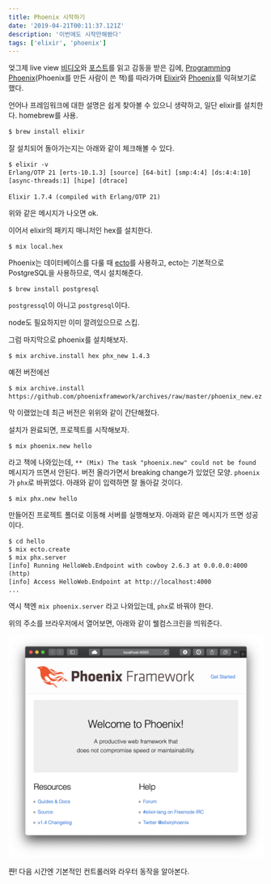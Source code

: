 ```yaml
---
title: Phoenix 시작하기
date: '2019-04-21T00:11:37.121Z'
description: '이번에도 시작만해봤다'
tags: ['elixir', 'phoenix']
---
```


엊그제 live view [비디오](https://www.youtube.com/watch?v=8xJzHq8ru0M)와 [포스트](https://dockyard.com/blog/2018/12/12/phoenix-liveview-interactive-real-time-apps-no-need-to-write-javascript)를 읽고 감동을 받은 김에, [Programming Phoenix](https://pragprog.com/book/phoenix14/programming-phoenix-1-4)(Phoenix를 만든 사람이 쓴 책)를 따라가며 [Elixir](https://elixir-lang.org)와 [Phoenix](https://phoenixframework.org)를 익혀보기로 했다.

언어나 프레임워크에 대한 설명은 쉽게 찾아볼 수 있으니 생략하고, 일단 elixir를 설치한다. homebrew를 사용.

```bash
$ brew install elixir
```

잘 설치되어 돌아가는지는 아래와 같이 체크해볼 수 있다.

```
$ elixir -v
Erlang/OTP 21 [erts-10.1.3] [source] [64-bit] [smp:4:4] [ds:4:4:10] [async-threads:1] [hipe] [dtrace]

Elixir 1.7.4 (compiled with Erlang/OTP 21)
```

위와 같은 메시지가 나오면 ok.

이어서 elixir의 패키지 매니저인 hex를 설치한다.

```
$ mix local.hex
```

Phoenix는 데이터베이스를 다룰 때 [ecto](https://hexdocs.pm/ecto/Ecto.html)를 사용하고, ecto는 기본적으로 PostgreSQL을 사용하므로, 역시 설치해준다.

```
$ brew install postgresql
```

`postgressql`이 아니고 `postgresql`이다.

node도 필요하지만 이미 깔려있으므로 스킵.

그럼 마지막으로 phoenix를 설치해보자.

```
$ mix archive.install hex phx_new 1.4.3
```

예전 버전에선

```
$ mix archive.install https://github.com/phoenixframework/archives/raw/master/phoenix_new.ez
```

막 이랬었는데 최근 버전은 위위와 같이 간단해졌다.

설치가 완료되면, 프로젝트를 시작해보자.

```
$ mix phoenix.new hello
```

라고 책에 나와있는데, `** (Mix) The task "phoenix.new" could not be found` 메시지가 뜨면서 안된다. 버전 올라가면서 breaking change가 있었던 모양. `phoenix`가 `phx`로 바뀌었다. 아래와 같이 입력하면 잘 돌아갈 것이다.

```
$ mix phx.new hello
```

만들어진 프로젝트 폴더로 이동해 서버를 실행해보자. 아래와 같은 메시지가 뜨면 성공이다.

```
$ cd hello
$ mix ecto.create
$ mix phx.server
[info] Running HelloWeb.Endpoint with cowboy 2.6.3 at 0.0.0.0:4000 (http)
[info] Access HelloWeb.Endpoint at http://localhost:4000
...
```

역시 책엔 `mix phoenix.server` 라고 나와있는데, `phx`로 바꿔야 한다.

위의 주소를 브라우저에서 열어보면, 아래와 같이 웰컴스크린을 띄워준다.

![웰컴 투 피닉스](welcome.png)

쨘! 다음 시간엔 기본적인 컨트롤러와 라우터 동작을 알아본다.
